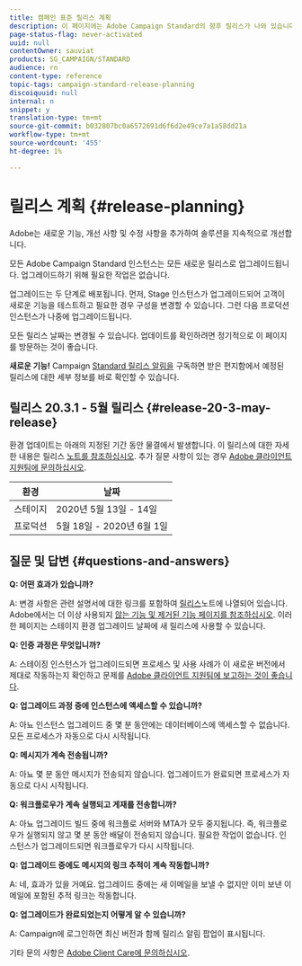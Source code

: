 ```yaml
---
title: 캠페인 표준 릴리스 계획
description: 이 페이지에는 Adobe Campaign Standard의 향후 릴리스가 나와 있습니다.
page-status-flag: never-activated
uuid: null
contentOwner: sauviat
products: SG_CAMPAIGN/STANDARD
audience: rn
content-type: reference
topic-tags: campaign-standard-release-planning
discoiquuid: null
internal: n
snippet: y
translation-type: tm+mt
source-git-commit: b032807bc0a6572691d6f6d2e49ce7a1a58dd21a
workflow-type: tm+mt
source-wordcount: '455'
ht-degree: 1%

---
```



# 릴리스 계획 {#release-planning}

Adobe는 새로운 기능, 개선 사항 및 수정 사항을 추가하여 솔루션을 지속적으로 개선합니다.

모든 Adobe Campaign Standard 인스턴스는 모든 새로운 릴리스로 업그레이드됩니다. 업그레이드하기 위해 필요한 작업은 없습니다.

업그레이드는 두 단계로 배포됩니다. 먼저, Stage 인스턴스가 업그레이드되어 고객이 새로운 기능을 테스트하고 필요한 경우 구성을 변경할 수 있습니다. 그런 다음 프로덕션 인스턴스가 나중에 업그레이드됩니다.

모든 릴리스 날짜는 변경될 수 있습니다. 업데이트를 확인하려면 정기적으로 이 페이지를 방문하는 것이 좋습니다.

**새로운 기능!** Campaign [Standard 릴리스 알림을](http://amc-mkt-prod1-t.adobe-campaign.com/lp/LP25?service=%40rZ5cqp2DgNzrgz0alKPInakNbPSTeJYozZYnS7Wbs802u4GlISkHZX4omtK00nAU6xzZ6luEWQzr7kQ9pkCwJYumWkU) 구독하면 받은 편지함에서 예정된 릴리스에 대한 세부 정보를 바로 확인할 수 있습니다.

## 릴리스 20.3.1 - 5월 릴리스 {#release-20-3-may-release}

환경 업데이트는 아래의 지정된 기간 동안 물결에서 발생합니다. 이 릴리스에 대한 자세한 내용은 릴리스 [노트를 참조하십시오](../../rn/using/release-notes.md). 추가 질문 사항이 있는 경우 [Adobe 클라이언트 지원팀에 문의하십시오](https://support.neolane.net/webApp/extranetLogin).

<table>
 <thead>
  <tr>
   <th> 환경<br /> </th>
   <th> 날짜<br /> </th>
  </tr>
 </thead>
 <tbody>
  <tr>
   <td>스테이지<br /> </td>
   <td>2020년 5월 13일 - 14일<br /> </td>
  </tr>
  <tr>
   <td> 프로덕션<br /> </td>
   <td>5월 18일 - 2020년 6월 1일<br /> </td>
  </tr>
 </tbody>
</table>



## 질문 및 답변 {#questions-and-answers}

**Q: 어떤 효과가 있습니까?**

A: 변경 사항은 관련 설명서에 대한 링크를 포함하여 [릴리스](../../rn/using/release-notes.md)노트에 나열되어 있습니다. Adobe에서는 더 이상 사용되지 [않는 기능 및 제거된 기능 페이지를 참조하십시오](https://helpx.adobe.com/kr/campaign/kb/acs-deprecated-and-removed-features.html). 이러한 페이지는 스테이지 환경 업그레이드 날짜에 새 릴리스에 사용할 수 있습니다.

**Q: 인증 과정은 무엇입니까?**

A: 스테이징 인스턴스가 업그레이드되면 프로세스 및 사용 사례가 이 새로운 버전에서 제대로 작동하는지 확인하고 문제를 [Adobe 클라이언트 지원팀에 보고하는 것이 좋습니다](https://support.neolane.net/webApp/extranetLogin).

**Q: 업그레이드 과정 중에 인스턴스에 액세스할 수 있습니까?**

A: 아뇨 인스턴스 업그레이드 중 몇 분 동안에는 데이터베이스에 액세스할 수 없습니다. 모든 프로세스가 자동으로 다시 시작됩니다.

**Q: 메시지가 계속 전송됩니까?**

A: 아뇨 몇 분 동안 메시지가 전송되지 않습니다. 업그레이드가 완료되면 프로세스가 자동으로 다시 시작됩니다.

**Q: 워크플로우가 계속 실행되고 게재를 전송합니까?**

A: 아뇨 업그레이드 빌드 중에 워크플로 서버와 MTA가 모두 중지됩니다. 즉, 워크플로우가 실행되지 않고 몇 분 동안 배달이 전송되지 않습니다. 필요한 작업이 없습니다. 인스턴스가 업그레이드되면 워크플로우가 다시 시작됩니다.

**Q: 업그레이드 중에도 메시지의 링크 추적이 계속 작동합니까?**

A: 네, 효과가 있을 거예요. 업그레이드 중에는 새 이메일을 보낼 수 없지만 이미 보낸 이메일에 포함된 추적 링크는 작동합니다.

**Q: 업그레이드가 완료되었는지 어떻게 알 수 있습니까?**

A: Campaign에 로그인하면 최신 버전과 함께 릴리스 알림 팝업이 표시됩니다.

기타 문의 사항은 [Adobe Client Care에 문의하십시오](https://support.neolane.net/webApp/extranetLogin).
